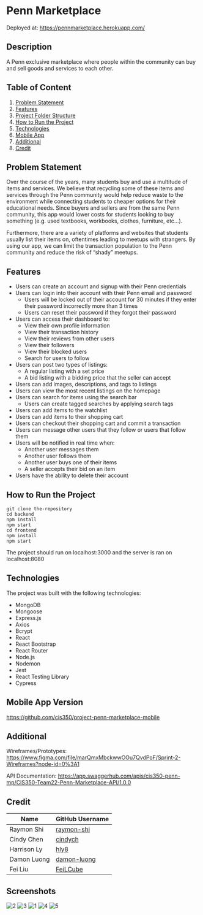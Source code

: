 # Penn Marketplace

Deployed at: https://pennmarketplace.herokuapp.com/

## Description
A Penn exclusive marketplace where people within the community can buy and sell goods and services to each other.

## Table of Content
1. [Problem Statement](#problem-statement)
2. [Features](#features)
3. [Project Folder Structure](#project-folder-structure)
4. [How to Run the Project](#how-to-run-the-project)
5. [Technologies](#technologies)
6. [Mobile App](#mobile-app-version)
7. [Additional](#additional)
8. [Credit](#credit)


## Problem Statement
Over the course of the years, many students buy and use a multitude of items and services. We believe that recycling some of these items and services through the Penn community would help reduce waste to the environment while connecting students to cheaper options for their educational needs. Since buyers and sellers are from the same Penn community, this app would lower costs for students looking to buy something (e.g. used textbooks, workbooks, clothes, furniture, etc…).

Furthermore, there are a variety of platforms and websites that students usually list their items on, oftentimes leading to meetups with strangers. By using our app, we can limit the transaction population to the Penn community and reduce the risk of “shady” meetups.

## Features
* Users can create an account and signup with their Penn credentials
* Users can login into their account with their Penn email and password
  * Users will be locked out of their account for 30 minutes if they enter their password incorrectly more than 3 times
  * Users can reset their password if they forgot their password
* Users can access their dashboard to:
  * View their own profile information
  * View their transaction history
  * View their reviews from other users
  * View their followers
  * View their blocked users
  * Search for users to follow
* Users can post two types of listings:
  * A regular listing with a set price
  * A bid listing with a bidding price that the seller can accept
* Users can add images, descriptions, and tags to listings
* Users can view the most recent listings on the homepage
* Users can search for items using the search bar
  * Users can create tagged searches by applying search tags
* Users can add items to the watchlist
* Users can add items to their shopping cart
* Users can checkout their shopping cart and commit a transaction
* Users can message other users that they follow or users that follow them
* Users will be notified in real time when:
  * Another user messages them
  * Another user follows them
  * Another user buys one of their items
  * A seller accepts their bid on an item
* Users have the ability to delete their account

## How to Run the Project
```
git clone the-repository
cd backend
npm install
npm start
cd frontend
npm install
npm start
```
The project should run on localhost:3000 and the server is ran on localhost:8080
  
## Technologies
The project was built with the following technologies:
-   MongoDB
-   Mongoose
-   Express.js
-   Axios
-   Bcrypt
-   React
-   React Bootstrap
-   React Router
-   Node.js
-   Nodemon
-   Jest
-   React Testing Library
-   Cypress

## Mobile App Version
https://github.com/cis350/project-penn-marketplace-mobile

## Additional
Wireframes/Prototypes: https://www.figma.com/file/marQmxMbckwwOOu7QvdPoF/Sprint-2-Wireframes?node-id=0%3A1

API Documentation: https://app.swaggerhub.com/apis/cis350-penn-mp/CIS350-Team22-Penn-Marketplace-API/1.0.0

## Credit
| Name      | GitHub Username |
| ----------- | ----------- |
| Raymon Shi      | [raymon-shi](https://github.com/raymon-shi)       |
| Cindy Chen   | [cindych](https://github.com/cindych)        |
| Harrison Ly   | [hly8](https://github.com/hly8)        |
| Damon Luong   | [damon-luong](https://github.com/damon-luong)        |
| Fei Liu   | [FeiLCube](https://github.com/FeiLCube)        |

## Screenshots
![2](https://user-images.githubusercontent.com/78625079/188290749-656127df-e9d0-41e2-a528-109d9a872e38.png)
![3](https://user-images.githubusercontent.com/78625079/188290758-41c1c59a-8dcd-4614-b704-be589e80f17c.png)
![1](https://user-images.githubusercontent.com/78625079/188290723-31451813-29dc-4165-840a-373418ae3dd0.png)
![4](https://user-images.githubusercontent.com/78625079/188290761-63ff23d8-91c5-4696-b4cb-742db1077038.png)
![5](https://user-images.githubusercontent.com/78625079/188290765-3100dc84-310b-4971-81d3-697ac0544f4b.png)
